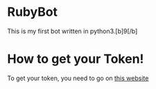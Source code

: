 # RubyBot
This is my first bot written in python3.[b]9[/b]
# How to get your Token!
To get your token, you need to go on [this website](https://discord.com/developers/applications)